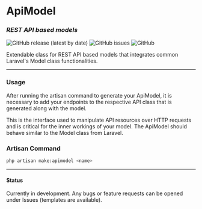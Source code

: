 # ApiModel
### _REST API based models_

![GitHub release (latest by date)](https://img.shields.io/github/v/release/leandroschabarum/api-model) ![GitHub issues](https://img.shields.io/github/issues/leandroschabarum/api-model) ![GitHub](https://img.shields.io/github/license/leandroschabarum/api-model)

Extendable class for REST API based models that integrates common Laravel's Model class functionalities.

----

### Usage

After running the artisan command to generate your ApiModel, it is necessary to add
your endpoints to the respective API class that is generated along with the model.

This is the interface used to manipulate API resources over HTTP requests and is critical
for the inner workings of your model. The ApiModel should behave similar to the Model class from Laravel.

### Artisan Command

```bash
php artisan make:apimodel <name>
```

----

#### Status

Currently in development. Any bugs or feature requests can be opened under Issues (templates are available).
